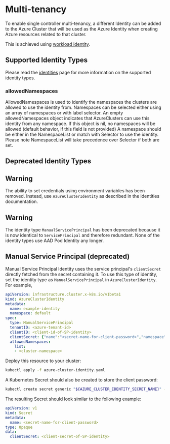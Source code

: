 # Multi-tenancy

To enable single controller multi-tenancy, a different Identity can be added to the Azure Cluster that will be used as the Azure Identity when creating Azure resources related to that cluster.

This is achieved using [workload identity](workload-identity.md).

## Supported Identity Types

Please read the [identities](identities.md) page for more information on the supported identity types.

### allowedNamespaces

AllowedNamespaces is used to identify the namespaces the clusters are allowed to use the identity from. Namespaces can be selected either using an array of namespaces or with label selector.
An empty allowedNamespaces object indicates that AzureClusters can use this identity from any namespace.
If this object is nil, no namespaces will be allowed (default behavior, if this field is not provided)
A namespace should be either in the NamespaceList or match with Selector to use the identity.
Please note NamespaceList will take precedence over Selector if both are set.

## Deprecated Identity Types

<aside class="note warning">
<h1> Warning </h1>
The ability to set credentials using environment variables has been removed. Instead, use <code class="hjls">AzureClusterIdentity</code> as described in the identities documentation.
</aside>

<aside class="note warning">
<h1> Warning </h1>
The identity type <code class="hjls">ManualServicePrincipal</code> has been deprecated because it is now identical to <code class="hjls">ServicePrincipal</code> and therefore redundant. None of the identity types use AAD Pod Identity any longer.
</aside>

## Manual Service Principal (deprecated)

Manual Service Principal Identity uses the service principal's `clientSecret` directly fetched from the secret containing it.  To use this type of identity, set the identity type as `ManualServicePrincipal` in `AzureClusterIdentity`. For example,

```yaml
apiVersion: infrastructure.cluster.x-k8s.io/v1beta1
kind: AzureClusterIdentity
metadata:
  name: example-identity
  namespace: default
spec:
  type: ManualServicePrincipal
  tenantID: <azure-tenant-id>
  clientID: <client-id-of-SP-identity>
  clientSecret: {"name":"<secret-name-for-client-password>","namespace":"default"}
  allowedNamespaces:
    list:
    - <cluster-namespace>
```

Deploy this resource to your cluster:
```bash
kubectl apply -f azure-cluster-identity.yaml
```

A Kubernetes Secret should also be created to store the client password:

```bash
kubectl create secret generic "${AZURE_CLUSTER_IDENTITY_SECRET_NAME}" --from-literal=clientSecret="${AZURE_CLIENT_SECRET}"
```

The resulting Secret should look similar to the following example:

```yaml
apiVersion: v1
kind: Secret
metadata:
  name: <secret-name-for-client-password>
type: Opaque
data:
  clientSecret: <client-secret-of-SP-identity>
```
